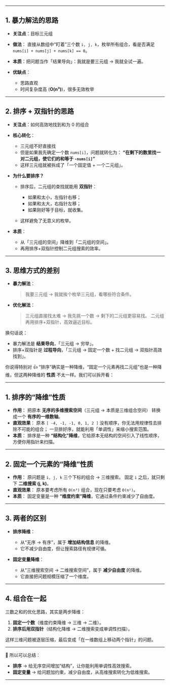<!-- 15. 三数之和-->
<!-- 排序 循环 双指针的思路本质上是在如何思考这个问题的 我知道我的暴力解法是直接盯着目标结果组成的元素来求解的，拿到这些元素之后再组合成我想要的三元组数组序列 但是这种优化思路给我的感觉是直接找三元组不好找 那就三元组中拆出来一个元素找二元组 和循环的对象凑成三元组 -->

---

## 1. 暴力解法的思路

- **关注点**：目标三元组
- **做法**：
  直接从数组中“盯着”三个数 `i, j, k`，枚举所有组合，看是否满足 `nums[i] + nums[j] + nums[k] == 0`。
- **本质**：把问题当作「结果导向」：我就是要三元组 → 我就全试一遍。
- **优缺点**：

  - 思路直观
  - 时间复杂度高 (**O(n³)**)，很多无效枚举

---

## 2. 排序 + 双指针的思路

- **关注点**：如何高效地找到和为 0 的组合

- **核心转化**：

  - 三元组不好直接找
  - 但是如果我先确定一个数 `nums[i]`，问题就转化为：
    **“在剩下的数里找一对二元组，使它们的和等于 `-nums[i]`”**
  - 这样三元组就被拆成了「一个固定值 + 一个二元组」。

- **为什么要排序？**

  - 排序后，二元组的查找就能用 **双指针**：

    - 如果和太小，左指针右移；
    - 如果和太大，右指针左移；
    - 如果刚好等于目标，就收集。

  - 这样避免了无意义的枚举。

- **本质**：

  - 从「三元组的空间」降维到「二元组的空间」。
  - 再用排序+双指针控制二元组搜索的效率。

---

## 3. 思维方式的差别

- **暴力解法**：

  > 我要三元组 → 我就挨个枚举三元组，看哪些符合条件。

- **优化解法**：

  > 三元组直接找太难 → 我先挑一个数 → 剩下的二元组更容易找。
  > 二元组再用排序+双指针，高效逼近目标。

换句话说：

- 暴力解法是 **结果导向**，「三元组 → 穷举」。
- 排序+双指针是 **过程导向**，「三元组 → 固定一个数 + 找二元组 → 双指针高效找到」。

<!-- 排序是一个降维的动作 多变量减少变量也是一个降维的动作 但是感觉两种降维的方式不太一样 -->

你说得特别对 👍
“排序”确实是一种降维，“固定一个元素再找二元组”也是一种降维，但这两种降维的 **性质** 不太一样。我们可以拆开看：

---

## 1. 排序的“降维”性质

- **作用**：
  把原本 **无序的多维搜索空间**（三元组 → 本质是三维组合空间）
  转换成一个 **有序的一维数轴**。
- **直观效果**：
  原本 `[ -4, -1, -1, 0, 1, 2 ]` 没有顺序，你无法用规律性去排除不可能的组合；
  一旦排好序，就能利用「单调性」来缩小搜索范围。
- **本质**：
  排序是一种 **“结构化”降维**，它给原本无结构的空间引入了线性顺序，方便你用指针来扫描。

---

## 2. 固定一个元素的“降维”性质

- **作用**：
  原问题是 `i, j, k` 三个下标的组合 → 三维搜索。
  固定 `i` 之后，就只剩下 **二维搜索 (j, k)**。
- **直观效果**：
  原本要考虑所有 `O(n³)` 组合，现在只要考虑 `O(n²)`。
- **本质**：
  固定变量是一种 **“维度约束”降维**，它通过条件约束减少了自由度。

---

## 3. 两者的区别

- **排序降维**：

  - 从“无序 → 有序”，属于 **增加结构信息** 的降维。
  - 它不减少自由度，但让搜索路径有规律可循。

- **固定变量降维**：

  - 从“三维搜索空间 → 二维搜索空间”，属于 **减少自由度** 的降维。
  - 它直接把问题规模压缩了一个维度。

---

## 4. 组合在一起

三数之和的优化思路，其实是两步降维：

1. **固定一个数**（维度约束降维 → 三维 → 二维）。
2. **排序后用双指针**（结构化降维 → 二维搜索变成单调性扫描）。

这样三维问题被逐层压缩，最后变成「在一维数组上移动两个指针」的问题。

---

🔎 所以可以总结：

- **排序** → 给无序空间增加“结构”，让你能利用单调性高效搜索。
- **固定变量** → 给问题加约束，减少自由度，从高维搜索转化为低维搜索。

---

